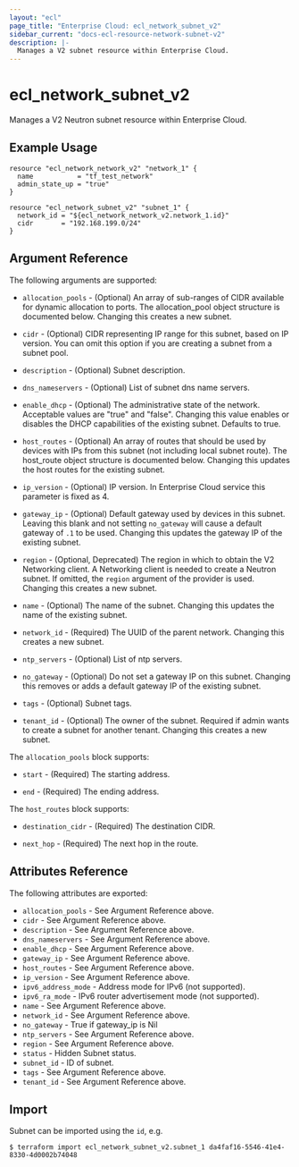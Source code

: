 ```yaml
---
layout: "ecl"
page_title: "Enterprise Cloud: ecl_network_subnet_v2"
sidebar_current: "docs-ecl-resource-network-subnet-v2"
description: |-
  Manages a V2 subnet resource within Enterprise Cloud.
---
```


# ecl\_network\_subnet\_v2

Manages a V2 Neutron subnet resource within Enterprise Cloud.

## Example Usage

```hcl
resource "ecl_network_network_v2" "network_1" {
  name           = "tf_test_network"
  admin_state_up = "true"
}

resource "ecl_network_subnet_v2" "subnet_1" {
  network_id = "${ecl_network_network_v2.network_1.id}"
  cidr       = "192.168.199.0/24"
}
```

## Argument Reference

The following arguments are supported:

* `allocation_pools` - (Optional) An array of sub-ranges of CIDR available for
    dynamic allocation to ports. The allocation_pool object structure is
    documented below. Changing this creates a new subnet.

* `cidr` - (Optional) CIDR representing IP range for this subnet, based on IP
    version. You can omit this option if you are creating a subnet from a
    subnet pool.

* `description` - (Optional) Subnet description.

* `dns_nameservers` - (Optional) List of subnet dns name servers.

* `enable_dhcp` - (Optional) The administrative state of the network.
    Acceptable values are "true" and "false". Changing this value enables or
    disables the DHCP capabilities of the existing subnet. Defaults to true.

* `host_routes` - (Optional) An array of routes that should be used by devices
    with IPs from this subnet (not including local subnet route). The host_route
    object structure is documented below. Changing this updates the host routes
    for the existing subnet.

* `ip_version` - (Optional) IP version.
    In Enterprise Cloud service this parameter is fixed as 4.

* `gateway_ip` - (Optional)  Default gateway used by devices in this subnet.
    Leaving this blank and not setting `no_gateway` will cause a default
    gateway of `.1` to be used. Changing this updates the gateway IP of the
    existing subnet.

* `region` - (Optional, Deprecated) The region in which to obtain the V2 Networking client.
    A Networking client is needed to create a Neutron subnet. If omitted, the
    `region` argument of the provider is used. Changing this creates a new
    subnet.

* `name` - (Optional) The name of the subnet. Changing this updates the name of
    the existing subnet.

* `network_id` - (Required) The UUID of the parent network. Changing this
    creates a new subnet.

* `ntp_servers` - (Optional) List of ntp servers.

* `no_gateway` - (Optional) Do not set a gateway IP on this subnet. Changing
    this removes or adds a default gateway IP of the existing subnet.

* `tags` - (Optional) Subnet tags.

* `tenant_id` - (Optional) The owner of the subnet. Required if admin wants to
    create a subnet for another tenant. Changing this creates a new subnet.

The `allocation_pools` block supports:

* `start` - (Required) The starting address.

* `end` - (Required) The ending address.

The `host_routes` block supports:

* `destination_cidr` - (Required) The destination CIDR.

* `next_hop` - (Required) The next hop in the route.

## Attributes Reference

The following attributes are exported:

* `allocation_pools` - See Argument Reference above.
* `cidr` - See Argument Reference above.
* `description` - See Argument Reference above.
* `dns_nameservers` - See Argument Reference above.
* `enable_dhcp` - See Argument Reference above.
* `gateway_ip` - See Argument Reference above.
* `host_routes` - See Argument Reference above.
* `ip_version` - See Argument Reference above.
* `ipv6_address_mode` - Address mode for IPv6 (not supported).
* `ipv6_ra_mode` - IPv6 router advertisement mode (not supported).
* `name` - See Argument Reference above.
* `network_id` - See Argument Reference above.
* `no_gateway` - True if gateway_ip is Nil
* `ntp_servers` - See Argument Reference above.
* `region` - See Argument Reference above.
* `status` - Hidden Subnet status.
* `subnet_id` - ID of subnet.
* `tags` - See Argument Reference above.
* `tenant_id` - See Argument Reference above.

## Import

Subnet can be imported using the `id`, e.g.

```
$ terraform import ecl_network_subnet_v2.subnet_1 da4faf16-5546-41e4-8330-4d0002b74048
```
